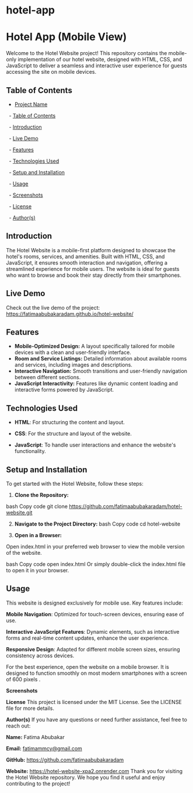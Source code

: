 # hotel-app

 # Hotel App (Mobile View) 
Welcome to the Hotel Website project! This repository contains the mobile-only implementation of our hotel website, designed with HTML, CSS, and JavaScript to deliver a seamless and interactive user experience for guests accessing the site on mobile devices.

## Table of Contents

- [Project Name](#project-name)

  - [Table of Contents](#table-of-contents)

  - [Introduction](#introduction)

  - [Live Demo](#live-demo)

  - [Features](#features)

  - [Technologies Used](#technologies-used)

  - [Setup and Installation](#setup-and-installation)

  - [Usage](#usage)

  - [Screenshots](#screenshots)

  - [License](#license)

  - [Author(s)](#authors)

## Introduction
The Hotel Website is a mobile-first platform designed to showcase the hotel's rooms, services, and amenities. Built with HTML, CSS, and JavaScript, it ensures smooth interaction and navigation, offering a streamlined experience for mobile users. The website is ideal for guests who want to browse and book their stay directly from their smartphones.

## Live Demo
Check out the live demo of the project:  https://fatimaabubakaradam.github.io/hotel-website/

## Features

- **Mobile-Optimized Design:** A layout specifically tailored for mobile devices with a clean and user-friendly interface.
- **Room and Service Listings:** Detailed information about available rooms and services, including images and descriptions.
- **Interactive Navigation:** Smooth transitions and user-friendly navigation between different sections.
- **JavaScript Interactivity:** Features like dynamic content loading and interactive forms powered by JavaScript.
## Technologies Used

 - **HTML**: For structuring the content and layout.
 
 - **CSS**: For the structure and layout of the website.
 
- **JavaScript**: To handle user interactions and enhance the website's functionality.
  
## Setup and Installation
To get started with the Hotel Website, follow these steps:

1. **Clone the Repository:**

bash
Copy code
git clone https://github.com/fatimaabubakaradam/hotel-website.git

2. **Navigate to the Project Directory:**
bash
Copy code
cd hotel-website

4. **Open in a Browser:**

Open index.html in your preferred web browser to view the mobile version of the website.

bash
Copy code
open index.html
Or simply double-click the index.html file to open it in your browser.

 ## Usage
This website is designed exclusively for mobile use. Key features include:

**Mobile Navigation**: Optimized for touch-screen devices, ensuring ease of use.

**Interactive JavaScript Features**: Dynamic elements, such as interactive forms and real-time content updates, enhance the user experience.

**Responsive Design**: Adapted for different mobile screen sizes, ensuring consistency across devices.

For the best experience, open the website on a mobile browser. It is designed to function smoothly on most modern smartphones with a screen  of 600 pixels .

**Screenshots**


**License**
This project is licensed under the MIT License. See the LICENSE file for more details.

**Author(s)**
If you have any questions or need further assistance, feel free to reach out:

**Name:** Fatima Abubakar

**Email:** fatimammcy@gmail.com

**GitHub:** https://github.com/fatimaabubakaradam

**Website:** https://hotel-website-xpa2.onrender.com
Thank you for visiting the Hotel Website repository. We hope you find it useful and enjoy contributing to the project!









